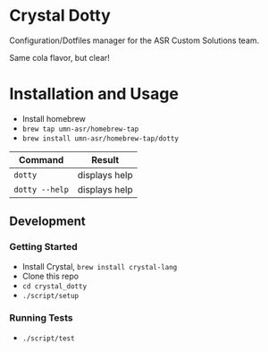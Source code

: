 # Crystal Dotty

Configuration/Dotfiles manager for the ASR Custom Solutions team.

Same cola flavor, but clear!

# Installation and Usage

- Install homebrew
- `brew tap umn-asr/homebrew-tap`
- `brew install umn-asr/homebrew-tap/dotty`

| Command        | Result        |
| ----           | ----          |
| `dotty`        | displays help |
| `dotty --help` | displays help |

## Development

### Getting Started

- Install Crystal, `brew install crystal-lang`
- Clone this repo
- `cd crystal_dotty`
- `./script/setup`

### Running Tests

- `./script/test`
